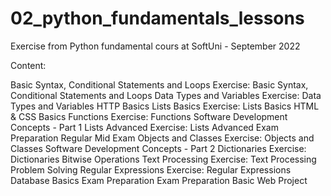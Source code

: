 # 02_python_fundamentals_lessons
Exercise from Python fundamental cours at SoftUni - September 2022

Content:

Basic Syntax, Conditional Statements and Loops
Exercise: Basic Syntax, Conditional Statements and Loops
Data Types and Variables
Exercise: Data Types and Variables
HTTP Basics
Lists Basics
Exercise: Lists Basics
HTML & CSS Basics
Functions
Exercise: Functions
Software Development Concepts - Part 1
Lists Advanced
Exercise: Lists Advanced
Exam Preparation
Regular Mid Exam
Objects and Classes
Exercise: Objects and Classes
Software Development Concepts - Part 2
Dictionaries
Exercise: Dictionaries
Bitwise Operations
Text Processing
Exercise: Text Processing
Problem Solving
Regular Expressions
Exercise: Regular Expressions
Database Basics
Exam Preparation
Exam Preparation
Basic Web Project

